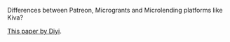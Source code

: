 Differences between Patreon, Microgrants and Microlending platforms like Kiva?

[This paper by Diyi](https://dl.acm.org/doi/pdf/10.1145/3359235).
